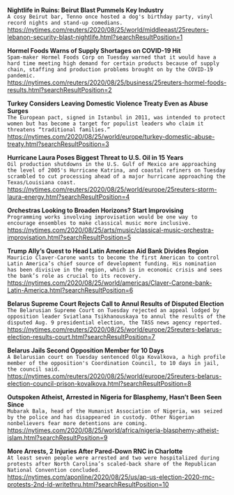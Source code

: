 **Nightlife in Ruins: Beirut Blast Pummels Key Industry**\
`A cosy Beirut bar, Tenno once hosted a dog's birthday party, vinyl record nights and stand-up comedians. `\
https://nytimes.com/reuters/2020/08/25/world/middleeast/25reuters-lebanon-security-blast-nightlife.html?searchResultPosition=1

**Hormel Foods Warns of Supply Shortages on COVID-19 Hit**\
`Spam-maker Hormel Foods Corp on Tuesday warned that it would have a hard time meeting high demand for certain products because of supply chain, staffing and production problems brought on by the COVID-19 pandemic.`\
https://nytimes.com/reuters/2020/08/25/business/25reuters-hormel-foods-results.html?searchResultPosition=2

**Turkey Considers Leaving Domestic Violence Treaty Even as Abuse Surges**\
`The European pact, signed in Istanbul in 2011, was intended to protect women but has become a target for populist leaders who claim it threatens “traditional families.”`\
https://nytimes.com/2020/08/25/world/europe/turkey-domestic-abuse-treaty.html?searchResultPosition=3

**Hurricane Laura Poses Biggest Threat to U.S. Oil in 15 Years**\
`Oil production shutdowns in the U.S. Gulf of Mexico are approaching the level of 2005's Hurricane Katrina, and coastal refiners on Tuesday scrambled to cut processing ahead of a major hurricane approaching the Texas/Louisiana coast.`\
https://nytimes.com/reuters/2020/08/25/world/europe/25reuters-storm-laura-energy.html?searchResultPosition=4

**Orchestras Looking to Broaden Horizons? Start Improvising**\
`Programming works involving improvisation would be one way to encourage ensembles to make classical music more inclusive.`\
https://nytimes.com/2020/08/25/arts/music/classical-music-orchestra-improvisation.html?searchResultPosition=5

**Trump Ally’s Quest to Head Latin American Aid Bank Divides Region**\
`Mauricio Claver-Carone wants to become the first American to control Latin America’s chief source of development funding. His nomination has been divisive in the region, which is in economic crisis and sees the bank’s role as crucial to its recovery.`\
https://nytimes.com/2020/08/25/world/americas/Claver-Carone-bank-Latin-America.html?searchResultPosition=6

**Belarus Supreme Court Rejects Call to Annul Results of Disputed Election**\
`The Belarusian Supreme Court on Tuesday rejected an appeal lodged by opposition leader Sviatlana Tsikhanouskaya to annul the results of the disputed Aug. 9 presidential election, the TASS news agency reported. `\
https://nytimes.com/reuters/2020/08/25/world/europe/25reuters-belarus-election-results-court.html?searchResultPosition=7

**Belarus Jails Second Opposition Member for 10 Days**\
`A Belarusian court on Tuesday sentenced Olga Kovalkova, a high profile member of the opposition's Coordination Council, to 10 days in jail, the council said.`\
https://nytimes.com/reuters/2020/08/25/world/europe/25reuters-belarus-election-council-prison-kovalkova.html?searchResultPosition=8

**Outspoken Atheist, Arrested in Nigeria for Blasphemy, Hasn’t Been Seen Since**\
`Mubarak Bala, head of the Humanist Association of Nigeria, was seized by the police and has disappeared in custody. Other Nigerian nonbelievers fear more detentions are coming.`\
https://nytimes.com/2020/08/25/world/africa/nigeria-blasphemy-atheist-islam.html?searchResultPosition=9

**More Arrests, 2 Injuries After Pared-Down RNC in Charlotte**\
`At least seven people were arrested and two were hospitalized during protests after North Carolina’s scaled-back share of the Republican National Convention concluded.`\
https://nytimes.com/aponline/2020/08/25/us/ap-us-election-2020-rnc-protests-2nd-ld-writethru.html?searchResultPosition=10

